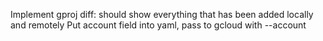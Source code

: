 Implement gproj diff: should show everything that has been added locally and remotely
Put account field into yaml, pass to gcloud with --account
